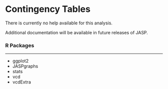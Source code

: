 Contingency Tables
==========================

There is currently no help available for this analysis.

Additional documentation will be available in future releases of JASP.

### R Packages
---
- ggplot2
- JASPgraphs
- stats
- vcd
- vcdExtra
